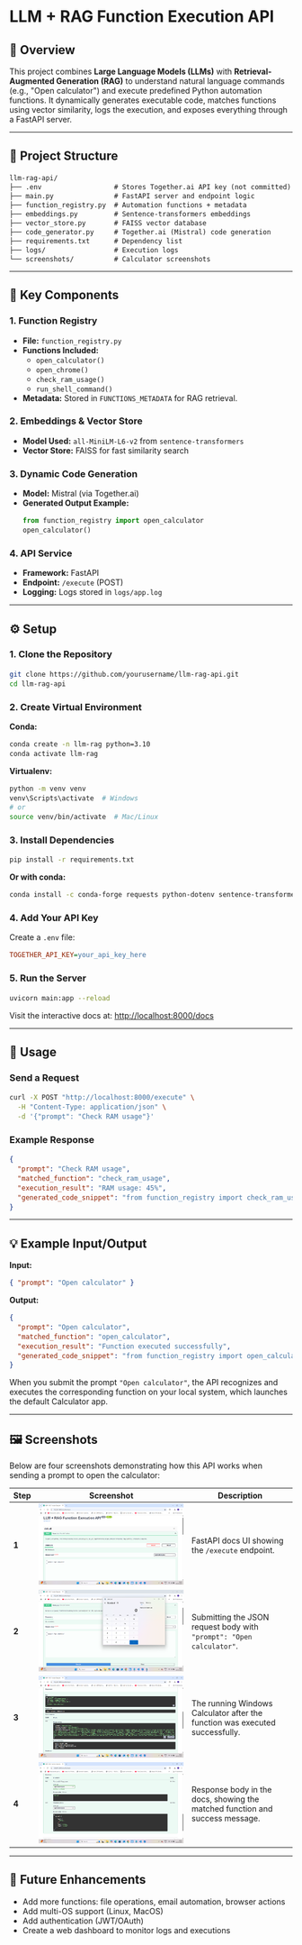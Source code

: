 # LLM + RAG Function Execution API

## 📖 Overview  
This project combines **Large Language Models (LLMs)** with **Retrieval-Augmented Generation (RAG)** to understand natural language commands (e.g., "Open calculator") and execute predefined Python automation functions. It dynamically generates executable code, matches functions using vector similarity, logs the execution, and exposes everything through a FastAPI server.

---

## 📂 Project Structure  

```text
llm-rag-api/
├── .env                  # Stores Together.ai API key (not committed)
├── main.py               # FastAPI server and endpoint logic
├── function_registry.py  # Automation functions + metadata
├── embeddings.py         # Sentence-transformers embeddings
├── vector_store.py       # FAISS vector database
├── code_generator.py     # Together.ai (Mistral) code generation
├── requirements.txt      # Dependency list
├── logs/                 # Execution logs
└── screenshots/          # Calculator screenshots
```

---

## 🧩 Key Components  

### 1. **Function Registry**
- **File:** `function_registry.py`
- **Functions Included:**
  - `open_calculator()`
  - `open_chrome()`
  - `check_ram_usage()`
  - `run_shell_command()`
- **Metadata:** Stored in `FUNCTIONS_METADATA` for RAG retrieval.

### 2. **Embeddings & Vector Store**
- **Model Used:** `all-MiniLM-L6-v2` from `sentence-transformers`
- **Vector Store:** FAISS for fast similarity search

### 3. **Dynamic Code Generation**
- **Model:** Mistral (via Together.ai)
- **Generated Output Example:**
  ```python
  from function_registry import open_calculator
  open_calculator()
  ```

### 4. **API Service**
- **Framework:** FastAPI  
- **Endpoint:** `/execute` (POST)  
- **Logging:** Logs stored in `logs/app.log`

---

## ⚙️ Setup  

### 1. Clone the Repository

```bash
git clone https://github.com/yourusername/llm-rag-api.git
cd llm-rag-api
```

### 2. Create Virtual Environment

**Conda:**
```bash
conda create -n llm-rag python=3.10
conda activate llm-rag
```

**Virtualenv:**
```bash
python -m venv venv
venv\Scripts\activate  # Windows
# or
source venv/bin/activate  # Mac/Linux
```

### 3. Install Dependencies

```bash
pip install -r requirements.txt
```

**Or with conda:**
```bash
conda install -c conda-forge requests python-dotenv sentence-transformers faiss-cpu fastapi uvicorn psutil
```

### 4. Add Your API Key

Create a `.env` file:

```ini
TOGETHER_API_KEY=your_api_key_here
```

### 5. Run the Server

```bash
uvicorn main:app --reload
```

Visit the interactive docs at: [http://localhost:8000/docs](http://localhost:8000/docs)

---

## 🚀 Usage

### Send a Request

```bash
curl -X POST "http://localhost:8000/execute" \
  -H "Content-Type: application/json" \
  -d '{"prompt": "Check RAM usage"}'
```

### Example Response

```json
{
  "prompt": "Check RAM usage",
  "matched_function": "check_ram_usage",
  "execution_result": "RAM usage: 45%",
  "generated_code_snippet": "from function_registry import check_ram_usage\ncheck_ram_usage()"
}
```

---

## 💡 Example Input/Output

**Input:**

```json
{ "prompt": "Open calculator" }
```

**Output:**

```json
{
  "prompt": "Open calculator",
  "matched_function": "open_calculator",
  "execution_result": "Function executed successfully",
  "generated_code_snippet": "from function_registry import open_calculator\nopen_calculator()"
}
```

When you submit the prompt `"Open calculator"`, the API recognizes and executes the corresponding function on your local system, which launches the default Calculator app.

---

## 🖼️ Screenshots

Below are four screenshots demonstrating how this API works when sending a prompt to open the calculator:

| Step                 | Screenshot                          | Description                                                                     |
|----------------------|-------------------------------------|---------------------------------------------------------------------------------|
| **1**               | ![](screenshots/1.png)              | FastAPI docs UI showing the `/execute` endpoint.                               |
| **2**               | ![](screenshots/2.png)              | Submitting the JSON request body with `"prompt": "Open calculator"`.           |
| **3**               | ![](screenshots/3.png)              | The running Windows Calculator after the function was executed successfully.    |
| **4**               | ![](screenshots/4.png)              | Response body in the docs, showing the matched function and success message.    |

---

## 🔮 Future Enhancements  
- Add more functions: file operations, email automation, browser actions  
- Add multi-OS support (Linux, MacOS)  
- Add authentication (JWT/OAuth)  
- Create a web dashboard to monitor logs and executions
